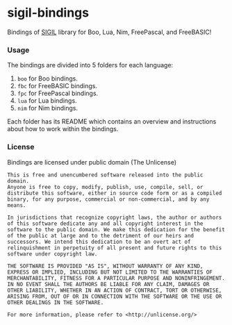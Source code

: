 # sigil-bindings

Bindings of [SIGIL](http://www.libsigil.com) library for Boo, Lua, Nim, FreePascal, and FreeBASIC!

### Usage

The bindings are divided into 5 folders for each language:

1. `boo` for Boo bindings.
2. `fbc` for FreeBASIC bindings.
3. `fpc` for FreePascal bindings.
4. `lua` for Lua bindings.
5. `nim` for Nim bindings.

Each folder has its README which contains an overview and instructions about how to work within the bindings.

### License

Bindings are licensed under public domain (The Unlicense)

```
This is free and unencumbered software released into the public domain.
Anyone is free to copy, modify, publish, use, compile, sell, or
distribute this software, either in source code form or as a compiled
binary, for any purpose, commercial or non-commercial, and by any
means.

In jurisdictions that recognize copyright laws, the author or authors
of this software dedicate any and all copyright interest in the
software to the public domain. We make this dedication for the benefit
of the public at large and to the detriment of our heirs and
successors. We intend this dedication to be an overt act of
relinquishment in perpetuity of all present and future rights to this
software under copyright law.

THE SOFTWARE IS PROVIDED "AS IS", WITHOUT WARRANTY OF ANY KIND,
EXPRESS OR IMPLIED, INCLUDING BUT NOT LIMITED TO THE WARRANTIES OF
MERCHANTABILITY, FITNESS FOR A PARTICULAR PURPOSE AND NONINFRINGEMENT.
IN NO EVENT SHALL THE AUTHORS BE LIABLE FOR ANY CLAIM, DAMAGES OR
OTHER LIABILITY, WHETHER IN AN ACTION OF CONTRACT, TORT OR OTHERWISE,
ARISING FROM, OUT OF OR IN CONNECTION WITH THE SOFTWARE OR THE USE OR
OTHER DEALINGS IN THE SOFTWARE.

For more information, please refer to <http://unlicense.org/>
```
